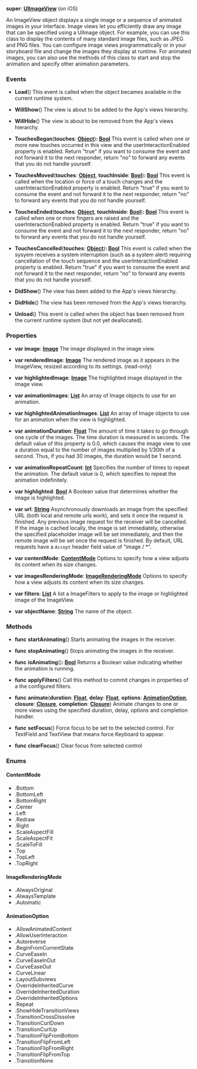 **super**: **[UIImageView](UIImageView.md)** (on iOS)

An ImageView object displays a single image or a sequence of animated images in your interface. Image views let you efficiently draw any image that can be specified using a UIImage object. For example, you can use this class to display the contents of many standard image files, such as JPEG and PNG files. You can configure image views programmatically or in your storyboard file and change the images they display at runtime. For animated images, you can also use the methods of this class to start and stop the animation and specify other animation parameters.

### Events

* **Load**()
This event is called when the object becames available in the current runtime system.

* **WillShow**()
The view is about to be added to the App's views hierarchy.

* **WillHide**()
The view is about to be removed from the App's views hierarchy.

* **TouchesBegan**(**touches**: **[Object](../gravity/object.md)**)<strong>: [Bool](../gravity/bool.md)</strong> 
This event is called when one or more new touches occurred in this view and the userInteractionEnabled property is enabled. Return "true" if you want to consume the event and not forward it to the next responder, return "no" to forward any events that you do not handle yourself.

* **TouchesMoved**(**touches**: **[Object](../gravity/object.md)**, **touchInside**: **[Bool](../gravity/bool.md)**)<strong>: [Bool](../gravity/bool.md)</strong> 
This event is called when the location or force of a touch changes and the userInteractionEnabled property is enabled. Return "true" if you want to consume the event and not forward it to the next responder, return "no" to forward any events that you do not handle yourself.

* **TouchesEnded**(**touches**: **[Object](../gravity/object.md)**, **touchInside**: **[Bool](../gravity/bool.md)**)<strong>: [Bool](../gravity/bool.md)</strong> 
This event is called when one or more fingers are raised and the userInteractionEnabled property is enabled. Return "true" if you want to consume the event and not forward it to the next responder, return "no" to forward any events that you do not handle yourself.

* **TouchesCancelled**(**touches**: **[Object](../gravity/object.md)**)<strong>: [Bool](../gravity/bool.md)</strong> 
This event is called when the sysyem receives a system interruption (such as a system alert) requiring cancellation of the touch sequence and the userInteractionEnabled property is enabled. Return "true" if you want to consume the event and not forward it to the next responder, return "no" to forward any events that you do not handle yourself.

* **DidShow**()
The view has been added to the App's views hierarchy.

* **DidHide**()
The view has been removed from the App's views hierarchy.

* **Unload**()
This event is called when the object has been removed from the current runtime system (but not yet deallocated).



### Properties

* **var** **image**: **[Image](Image.md)**
The image displayed in the image view.

* **var** **renderedImage**: **[Image](Image.md)**
The rendered image as it appears in the ImageView, resized according to its settings. \(read-only\)

* **var** **highlightedImage**: **[Image](Image.md)**
The highlighted image displayed in the image view.

* **var** **animationImages**: **[List](../gravity/list.md)**
An array of Image objects to use for an animation.

* **var** **highlightedAnimationImages**: **[List](../gravity/list.md)**
An array of Image objects to use for an animation when the view is highlighted.

* **var** **animationDuration**: **[Float](../gravity/float.md)**
The amount of time it takes to go through one cycle of the images. The time duration is measured in seconds. The default value of this property is 0.0, which causes the image view to use a duration equal to the number of images multiplied by 1/30th of a second. Thus, if you had 30 images, the duration would be 1 second.

* **var** **animationRepeatCount**: **[Int](../gravity/int.md)**
Specifies the number of times to repeat the animation. The default value is 0, which specifies to repeat the animation indefinitely.

* **var** **highlighted**: **[Bool](../gravity/bool.md)**
A Boolean value that determines whether the image is highlighted.

* **var** **url**: **[String](../gravity/string.md)**
Asynchronously downloads an image from the specified URL (both local and remote urls work), and sets it once the request is finished. Any previous image request for the receiver will be cancelled. If the image is cached locally, the image is set immediately, otherwise the specified placeholder image will be set immediately, and then the remote image will be set once the request is finished. By default, URL requests have a `Accept` header field value of "image / *".

* **var** **contentMode**: **<a href="#_enum_ContentMode">ContentMode</a>**
Options to specify how a view adjusts its content when its size changes.

* **var** **imagesRenderingMode**: **<a href="#_enum_ImageRenderingMode">ImageRenderingMode</a>**
Options to specify how a view adjusts its content when its size changes.

* **var** **filters**: **[List](../gravity/list.md)**
A list a ImageFilters to apply to the image or highlighted image of the ImageView.

* **var** **objectName**: **[String](../gravity/string.md)**
The name of the object.



### Methods

* **func** **startAnimating**()
Starts animating the images in the receiver.

* **func** **stopAnimating**()
Stops animating the images in the receiver.

* **func** **isAnimating**()<strong>: [Bool](../gravity/bool.md)</strong> 
Returns a Boolean value indicating whether the animation is running.

* **func** **applyFilters**()
Call this method to commit changes in properties of a the configured filters.

* **func** **animate**(**duration**: **[Float](../gravity/float.md)**, **delay**: **[Float](../gravity/float.md)**, **options**: **<a href="#_enum_AnimationOption">AnimationOption</a>**, **closure**: **[Closure](../gravity/closure.md)**, **completion**: **[Closure](../gravity/closure.md)**)
Animate changes to one or more views using the specified duration, delay, options and completion handler.

* **func** **setFocus**()
Force focus to be set to the selected control. For TextField and TextView that means force Keyboard to appear.

* **func** **clearFocus**()
Clear focus from selected control





### Enums

<div id="_enum_ContentMode"></div>

#### ContentMode
 * .Bottom
 * .BottomLeft
 * .BottomRight
 * .Center
 * .Left
 * .Redraw
 * .Right
 * .ScaleAspectFill
 * .ScaleAspectFit
 * .ScaleToFill
 * .Top
 * .TopLeft
 * .TopRight

<div id="_enum_ImageRenderingMode"></div>

#### ImageRenderingMode
 * .AlwaysOriginal
 * .AlwaysTemplate
 * .Automatic

<div id="_enum_AnimationOption"></div>

#### AnimationOption
 * .AllowAnimatedContent
 * .AllowUserInteraction
 * .Autoreverse
 * .BeginFromCurrentState
 * .CurveEaseIn
 * .CurveEaseInOut
 * .CurveEaseOut
 * .CurveLinear
 * .LayoutSubviews
 * .OverrideInheritedCurve
 * .OverrideInheritedDuration
 * .OverrideInheritedOptions
 * .Repeat
 * .ShowHideTransitionViews
 * .TransitionCrossDissolve
 * .TransitionCurlDown
 * .TransitionCurlUp
 * .TransitionFlipFromBottom
 * .TransitionFlipFromLeft
 * .TransitionFlipFromRight
 * .TransitionFlipFromTop
 * .TransitionNone



